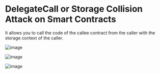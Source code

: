
# DelegateCall or Storage Collision Attack on Smart Contracts

It allows you to call the code of the callee contract from the caller with the storage context of the caller.

![image](https://substackcdn.com/image/fetch/w_1456,c_limit,f_webp,q_auto:good,fl_progressive:steep/https%3A%2F%2Fbucketeer-e05bbc84-baa3-437e-9518-adb32be77984.s3.amazonaws.com%2Fpublic%2Fimages%2Fbd68e45d-6238-483a-bf8f-393db30ac39c_2650x1572.png)

![image](https://user-images.githubusercontent.com/82324643/208247768-59eef9e3-1e2e-4a47-a2c4-76b14b8680b2.png)

![image](https://user-images.githubusercontent.com/82324643/208247777-c89fb1e5-2597-45ae-a0d7-a2682b885bff.png)
